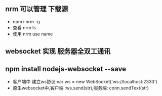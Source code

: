 ## nrm 可以管理 下载源
- npm i nrm -g
 - 查看 nrm ls
 - 使用 nrm use name

## websocket 实现 服务器全双工通讯
## npm install nodejs-websocket --save
- 客户端中 建立ws协议:var ws = new WebSocket('ws://localhost:2333')
- 原生websocket中,客户端 :ws.send(str),服务端: conn.sendText(str)
